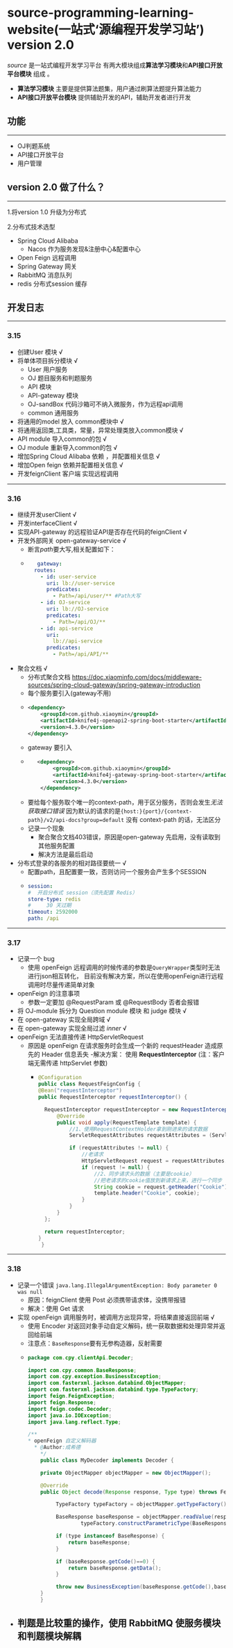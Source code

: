 # source-programming-learning-website(一站式‘源编程开发学习站’) version 2.0  

*source* 是一站式编程开发学习平台 有两大模块组成**算法学习模块**和**API接口开放平台模块**
组成 。
- **算法学习模块** 主要是提供算法题集，用户通过刷算法题提升算法能力
- **API接口开放平台模块** 提供辅助开发的API，辅助开发者进行开发
## 功能
___
- OJ判题系统
- API接口开放平台
- 用户管理
## version 2.0 做了什么？
___
1.将version 1.0 升级为分布式  

2.分布式技术选型    
- Spring Cloud Alibaba
  - Nacos 作为服务发现&注册中心&配置中心
- Open Feign 远程调用
- Spring Gateway 网关
- RabbitMQ 消息队列
- redis 分布式session 缓存

## 开发日志
___
### 3.15
- 创建User 模块 √
- 将单体项目拆分模块 √
   - User 用户服务
   - OJ 题目服务和判题服务
   - API 模块
   - API-gateway 模块
   - OJ-sandBox 代码沙箱可不纳入微服务，作为远程api调用
   - common 通用服务
- 将通用的model 放入 common模块中 √
- 将通用返回类,工具类，常量，异常处理类放入common模块 √
- API module 导入common的包 √
- OJ module 重新导入common的包 √
- 增加Spring Cloud Alibaba 依赖 ，并配置相关信息 √
- 增加Open feign 依赖并配置相关信息 √
- 开发feignClient 客户端 实现远程调用
---
### 3.16
- 继续开发userClient √ 
- 开发interfaceClient √
- 实现API-gateway 的远程验证API是否存在代码的feignClient √
- 开发外部网关 open-gateway-service √
    - 断言*path*要大写,相关配置如下：
    - ```yaml
         gateway:
        routes:
          - id: user-service
            uri: lb://user-service
            predicates:
              - Path=/api/user/** #Path大写
          - id: OJ-service
            uri: lb://OJ-service
            predicates:
              - Path=/api/OJ/**
          - id: api-service
            uri:
              lb://api-service
            predicates:
              - Path=/api/API/**
      ```
- 聚合文档 √
  - 分布式聚合文档 <https://doc.xiaominfo.com/docs/middleware-sources/spring-cloud-gateway/spring-gateway-introduction>
  - 每个服务要引入(gateway不用)
  - ```xml
    <dependency>
        <groupId>com.github.xiaoymin</groupId>
        <artifactId>knife4j-openapi2-spring-boot-starter</artifactId>
        <version>4.3.0</version>
    </dependency>
    ```
  - gateway 要引入
  - ```xml
       <dependency>
            <groupId>com.github.xiaoymin</groupId>
            <artifactId>knife4j-gateway-spring-boot-starter</artifactId>
            <version>4.3.0</version>
        </dependency>
    ```
  - 要给每个服务取个唯一的context-path，用于区分服务，否则会发生*无法获取接口错误*
  因为默认的请求的是`{host:}{port}/{context-path}/v2/api-docs?group=default`
  没有 context-path 的话，无法区分
  - 记录一个现象
    - 聚合聚合文档403错误，原因是open-gateway 先启用，没有读取到其他服务配置
    - 解决方法是最后启动
- 分布式登录的各服务的相对路径要统一 √
  - 配置path，且配置要一致，否则访问一个服务会产生多个SESSION
  - ```yaml
    session:
    #  开启分布式 session（须先配置 Redis）
    store-type: redis
    #     30 天过期
    timeout: 2592000
    path: /api
    ```
___
### 3.17

- 记录一个 bug
  - 使用 openFeign 远程调用的时候传递的参数是`QueryWrapper`类型时无法进行json相互转化，
目前没有解决方案，所以在使用openFeign进行远程调用时尽量传递简单对象
- openFeign 的注意事项
  - 参数一定要加 @RequestParam 或 @RequestBody 否者会报错
- 将 OJ-module 拆分为 Question module 模块 和 judge 模块 √
- 在 open-gateway 实现全局跨域 √
- 在 open-gateway 实现全局过滤 *inner* √
- openFeign 无法直接传递 HttpServletRequest
  - 原因是 openFeign 在请求服务时会生成一个新的 requestHeader 造成原先的 Header 信息丢失
    -解决方案： 使用 **RequestInterceptor** (注：客户端无需传递 httpServlet 参数)
    - ```java
      @Configuration
      public class RequestFeignConfig {
      @Bean("requestInterceptor")
      public RequestInterceptor requestInterceptor() {

        RequestInterceptor requestInterceptor = new RequestInterceptor() {
            @Override
            public void apply(RequestTemplate template) {
                //1、使用RequestContextHolder拿到刚进来的请求数据
                ServletRequestAttributes requestAttributes = (ServletRequestAttributes) RequestContextHolder.getRequestAttributes();

                if (requestAttributes != null) {
                    //老请求
                    HttpServletRequest request = requestAttributes.getRequest();
                    if (request != null) {
                        //2、同步请求头的数据（主要是cookie）
                        //把老请求的cookie值放到新请求上来，进行一个同步
                        String cookie = request.getHeader("Cookie");
                        template.header("Cookie", cookie);
                    }
                }
            }
        };

        return requestInterceptor;
      }
       }
      ```
___
### 3.18
- 记录一个错误 ``java.lang.IllegalArgumentException: Body parameter 0 was null``
  - 原因：feignClient 使用 Post 必须携带请求体，没携带报错
  - 解决：使用 Get 请求
- 实现 openFeign 调用服务时，被调用方出现异常，将结果直接返回前端 √
  - 使用 Encoder 对返回对象手动自定义解码，统一获取数据和处理异常并返回给前端
  - 注意点：``BaseResponse``要有无参构造器，反射需要
  - ```java
    package com.cpy.clientApi.Decoder;

    import com.cpy.common.BaseResponse;
    import com.cpy.exception.BusinessException;
    import com.fasterxml.jackson.databind.ObjectMapper;
    import com.fasterxml.jackson.databind.type.TypeFactory;
    import feign.FeignException;
    import feign.Response;
    import feign.codec.Decoder;
    import java.io.IOException;
    import java.lang.reflect.Type;
    
    /**
    * openFeign 自定义解码器
      * @Author:成希德
        */
        public class MyDecoder implements Decoder {
    
        private ObjectMapper objectMapper = new ObjectMapper();
    
        @Override
        public Object decode(Response response, Type type) throws FeignException, IOException {
    
             TypeFactory typeFactory = objectMapper.getTypeFactory();
    
             BaseResponse baseResponse = objectMapper.readValue(response.body().asInputStream(),
                     typeFactory.constructParametricType(BaseResponse.class, typeFactory.constructType(type)));
    
             if (type instanceof BaseResponse) {
                 return baseResponse;
             }
    
             if (baseResponse.getCode()==0) {
                 return baseResponse.getData();
             }
    
             throw new BusinessException(baseResponse.getCode(),baseResponse.getMessage());
        }
        }
      ```
- 判题是比较重的操作，使用 RabbitMQ 使服务模块和判题模块解耦
  - 




